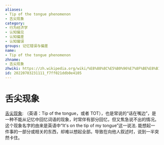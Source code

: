 ```yaml
---
aliases:
- Tip of the tongue phenomenon
- 舌尖现象
category:
- 行为经济学
- 认知偏见
- 认知偏差
- 认知偏误
groups: 记忆错误与偏差
name:
- Tip of the tongue phenomenon
zhname:
- 舌尖现象
zhwiki: https://zh.wikipedia.org/wiki/%E8%88%8C%E5%B0%96%E7%8F%BE%E8%B1%A1
id: 20220703231111_f7ff021ddb0e4105
---
```


# 舌尖现象

[舌尖现象](https://zh.wikipedia.org/wiki/%E8%88%8C%E5%B0%96%E7%8E%B0%E8%B1%A1): （英语：Tip of the tongue，或者 TOT），也是常说的“话在嘴边”，是一种不能从记忆中回忆词语的现象，时常伴有部分回忆，但又焦急说不出的情况。这个现象名字的由来是英语中“It's on the tip of my tongue”这一说法. 能想起一件事的一部分或相关的东西，却难以想起全部。导致在向他人叙述时，说到一半突然卡住。
